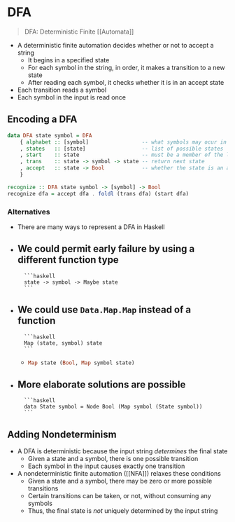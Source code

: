 # DFA
> DFA: Deterministic Finite [[Automata]]
- A deterministic finite automation decides whether or not to accept a string
	- It begins in a specified state
	- For each symbol in the string, in order, it makes a transition to a new state
	- After reading each symbol, it checks whether it is in an accept state
- Each transition reads a symbol
- Each symbol in the input is read once

## Encoding a DFA
```haskell
data DFA state symbol = DFA
	{ alphabet :: [symbol]				   -- what symbols may ocur in a string
	, states   :: [state]				   -- list of possible states
	, start    :: state					   -- must be a member of the list of states
	, trans	   :: state -> symbol -> state -- return next state
	, accept   :: state -> Bool			   -- whether the state is an accept state
	}

recognize :: DFA state symbol -> [symbol] -> Bool
recognize dfa = accept dfa . foldl (trans dfa) (start dfa)
```

### Alternatives
- There are many ways to represent a DFA in Haskell
- We could permit early failure by using a different function type
	- 
		```haskell
		state -> symbol -> Maybe state
		```
- We could use `Data.Map.Map` instead of a function
	- 
		```haskell
		Map (state, symbol) state
		```
	- 
		```haskell
		Map state (Bool, Map symbol state)
		```
- More elaborate solutions are possible
	- 
		```haskell
		data State symbol = Node Bool (Map symbol (State symbol))
		```
	
## Adding Nondeterminism
- A DFA is deterministic because the input string _determines_ the final state
	- Given a state and a symbol, there is one possible transition
	- Each symbol in the input causes exactly one transition
- A nondeterministic finite automation ([[NFA]]) relaxes these conditions
	- Given a state and a symbol, there may be zero or more possible transitions
	- Certain transitions can be taken, or not, without consuming any symbols
	- Thus, the final state is _not_ uniquely determined by the input string
